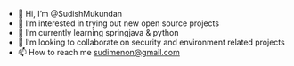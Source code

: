 - 👋 Hi, I’m @SudishMukundan
- 👀 I’m interested in trying out new open source projects
- 🌱 I’m currently learning springjava & python 
- 💞️ I’m looking to collaborate on security and environment related projects
- 📫 How to reach me sudimenon@gmail.com

<!---
SudishMukundan/SudishMukundan is a ✨ special ✨ repository because its `README.md` (this file) appears on your GitHub profile.
You can click the Preview link to take a look at your changes.
--->
